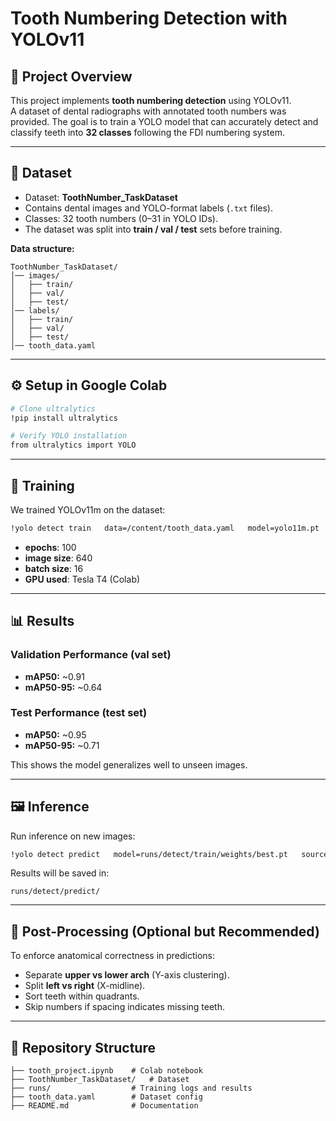 # Tooth Numbering Detection with YOLOv11  

## 📌 Project Overview  
This project implements **tooth numbering detection** using YOLOv11.  
A dataset of dental radiographs with annotated tooth numbers was provided. The goal is to train a YOLO model that can accurately detect and classify teeth into **32 classes** following the FDI numbering system.  

---

## 📂 Dataset  
- Dataset: **ToothNumber_TaskDataset**  
- Contains dental images and YOLO-format labels (`.txt` files).  
- Classes: 32 tooth numbers (0–31 in YOLO IDs).  
- The dataset was split into **train / val / test** sets before training.  

**Data structure:**  
```
ToothNumber_TaskDataset/
│── images/
│   ├── train/
│   ├── val/
│   ├── test/
│── labels/
│   ├── train/
│   ├── val/
│   ├── test/
│── tooth_data.yaml
```

---

## ⚙️ Setup in Google Colab  

```bash
# Clone ultralytics
!pip install ultralytics

# Verify YOLO installation
from ultralytics import YOLO
```

---

## 🚀 Training  

We trained YOLOv11m on the dataset:  

```bash
!yolo detect train   data=/content/tooth_data.yaml   model=yolo11m.pt   epochs=100   imgsz=640   batch=16   device=0
```

- **epochs**: 100  
- **image size**: 640  
- **batch size**: 16  
- **GPU used**: Tesla T4 (Colab)  

---

## 📊 Results  

### Validation Performance (val set)
- **mAP50:** ~0.91  
- **mAP50-95:** ~0.64  

### Test Performance (test set)
- **mAP50:** ~0.95  
- **mAP50-95:** ~0.71  

This shows the model generalizes well to unseen images.  

---

## 🖼️ Inference  

Run inference on new images:  

```bash
!yolo detect predict   model=runs/detect/train/weights/best.pt   source=/content/ToothNumber_TaskDataset/images/test   conf=0.25
```

Results will be saved in:  
```
runs/detect/predict/
```

---

## 📌 Post-Processing (Optional but Recommended)  
To enforce anatomical correctness in predictions:  
- Separate **upper vs lower arch** (Y-axis clustering).  
- Split **left vs right** (X-midline).  
- Sort teeth within quadrants.  
- Skip numbers if spacing indicates missing teeth.  

---

## 📁 Repository Structure  

```
├── tooth_project.ipynb    # Colab notebook
├── ToothNumber_TaskDataset/   # Dataset
├── runs/                  # Training logs and results
├── tooth_data.yaml        # Dataset config
├── README.md              # Documentation
```


